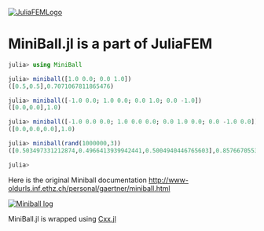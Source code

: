 [![JuliaFEMLogo](https://github.com/JuliaFEM/JuliaFEM.jl/blob/master/docs/logo/JuliaFEMLogo_128x128.png)](http://www.juliafem.org) 

# MiniBall.jl is a part of JuliaFEM

```julia
julia> using MiniBall

julia> miniball([1.0 0.0; 0.0 1.0])
([0.5,0.5],0.7071067811865476)

julia> miniball([-1.0 0.0; 1.0 0.0; 0.0 1.0; 0.0 -1.0])
([0.0,0.0],1.0)

julia> miniball([-1.0 0.0 0.0; 1.0 0.0 0.0; 0.0 1.0 0.0; 0.0 -1.0 0.0])
([0.0,0.0,0.0],1.0)

julia> miniball(rand(1000000,3))
([0.503497331212874,0.4966413939942441,0.5004940446765603],0.8576670553673171)

julia> 
```
Here is the original Miniball documentation http://www-oldurls.inf.ethz.ch/personal/gaertner/miniball.html

[![Miniball log](http://www-oldurls.inf.ethz.ch/personal/gaertner/miniball/mb.gif)](http://www-oldurls.inf.ethz.ch/personal/gaertner/miniball.html)

MiniBall.jl is wrapped using [Cxx.jl](https://github.com/Keno/Cxx.jl)
